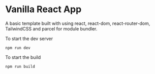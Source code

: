 # Vanilla React App
A basic template built with using react, react-dom, react-router-dom, TailwindCSS and parcel for module bundler.

To start the dev server
```
npm run dev
```

To start the build
```
npm run build
```
